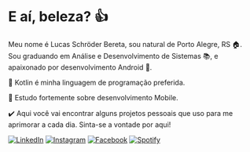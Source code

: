 # E aí, beleza? 👍

Meu nome é Lucas Schröder Bereta, sou natural de Porto Alegre, RS 🏠. Sou graduando em Análise e Desenvolvimento de Sistemas 📚, e apaixonado por desenvolvimento Android 💚.

📱 Kotlin é minha linguagem de programação preferida.

📗 Estudo fortemente sobre desenvolvimento Mobile.

✔️ Aqui você vai encontrar alguns projetos pessoais que uso para me aprimorar a cada dia. Sinta-se a vontade por aqui!

 [![LinkedIn](https://camo.githubusercontent.com/4f660401d8469647f004f5740254c81a657f48d4c55a635be05ffb196c2be320/68747470733a2f2f696d672e69636f6e73382e636f6d2f636f6c6f722f39362f3030303030302f6c696e6b6564696e2e706e67)](https://www.linkedin.com/in/lucasbereta/)  [![Instagram](https://camo.githubusercontent.com/13b4ab64e1a639ef039c1688b03c7a1a0aaa875a1858fa56888aa09c492aac6a/68747470733a2f2f696d672e69636f6e73382e636f6d2f636f6c6f722f39362f3030303030302f696e7374616772616d2d6e65772e706e67)](https://www.instagram.com/l_bereta/?hl=pt-br)  [![Facebook](https://camo.githubusercontent.com/6acccefe72a9ad3380c0802e7a78988adad9d186eefff43b715bd7d7d07dc52a/68747470733a2f2f696d672e69636f6e73382e636f6d2f636f6c6f722f39362f3030303030302f66616365626f6f6b2e706e67)](https://www.facebook.com/lucasbereta/) [![Spotify](https://camo.githubusercontent.com/936d3874f5be4f3e8b6dce7582d12d1425c9fc24dab49159180ee55c0dcba92a/68747470733a2f2f696d672e69636f6e73382e636f6d2f636f6c6f722f39362f3030303030302f73706f746966792d2d76312e706e67)](https://open.spotify.com/user/22m6v57vbvw6odmxs5lzt24fa?si=Rq2PvlzoTvilfDhj4SdbNw)
